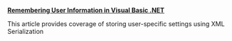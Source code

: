 [ <b>Remembering User Information in Visual Basic .NET</b> ](http://msdn.microsoft.com/msdnmag/issues/05/04/AdvancedBasics/default.aspx)


This article provides coverage of storing user-specific settings using XML Serialization